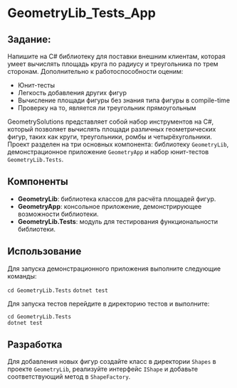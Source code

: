 # GeometryLib_Tests_App

## **Задание:**

Напишите на C# библиотеку для поставки внешним клиентам, которая умеет вычислять площадь круга по радиусу и треугольника по трем сторонам. Дополнительно к работоспособности оценим:

- Юнит-тесты
- Легкость добавления других фигур
- Вычисление площади фигуры без знания типа фигуры в compile-time
- Проверку на то, является ли треугольник прямоугольным 

  

GeometrySolutions представляет собой набор инструментов на C#, который позволяет вычислять площади различных геометрических фигур, таких как круги, треугольники, ромбы и четырёхугольники. Проект разделен на три основных компонента: библиотеку `GeometryLib`, демонстрационное приложение `GeometryApp` и набор юнит-тестов `GeometryLib.Tests`.

## Компоненты
- **GeometryLib**: библиотека классов для расчёта площадей фигур.
- **GeometryApp**: консольное приложение, демонстрирующее возможности библиотеки.
- **GeometryLib.Tests**: модуль для тестирования функциональности библиотеки.

## Использование
Для запуска демонстрационного приложения выполните следующие команды:

`cd GeometryLib.Tests`
`dotnet test`

Для запуска тестов перейдите в директорию тестов и выполните:

```
cd GeometryLib.Tests
dotnet test
```

## Разработка

Для добавления новых фигур создайте класс в директории `Shapes` в проекте `GeometryLib`, реализуйте интерфейс `IShape` и добавьте соответствующий метод в `ShapeFactory`.
